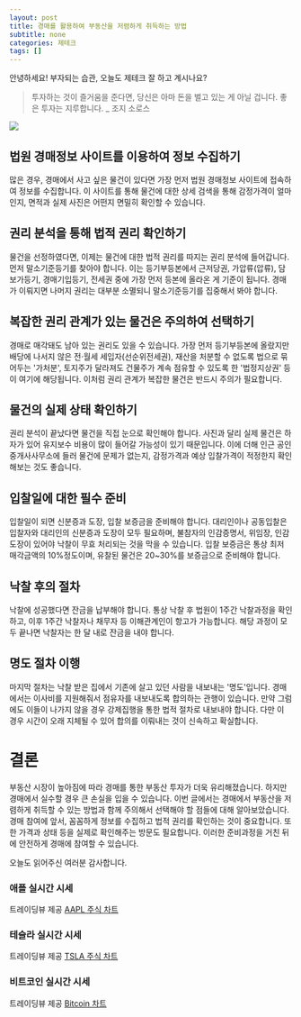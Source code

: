 ```yaml
---
layout: post
title: 경매를 활용하여 부동산을 저렴하게 취득하는 방법
subtitle: none
categories: 제테크
tags: []
---
```


안녕하세요! 부자되는 습관, 오늘도 제테크 잘 하고 계시나요?

> 투자하는 것이 즐거움을 준다면, 당신은 아마 돈을 벌고 있는 게 아닐 겁니다. 좋은 투자는 지루합니다. _ 조지 소로스






![](https://source.unsplash.com/800x450/?luxury)

##  법원 경매정보 사이트를 이용하여 정보 수집하기

많은 경우, 경매에서 사고 싶은 물건이 있다면 가장 먼저 법원 경매정보 사이트에 접속하여 정보를 수집합니다. 이 사이트를 통해 물건에 대한 상세 검색을 통해 감정가격이 얼마인지, 면적과 실제 사진은 어떤지 면밀히 확인할 수 있습니다.

## 권리 분석을 통해 법적 권리 확인하기

물건을 선정하였다면, 이제는 물건에 대한 법적 권리를 따지는 권리 분석에 들어갑니다. 먼저 말소기준등기를 찾아야 합니다. 이는 등기부등본에서 근저당권, 가압류(압류), 담보가등기, 경매기입등기, 전세권 중에 가장 먼저 등본에 올라온 게 기준이 됩니다. 경매가 이뤄지면 나머지 권리는 대부분 소멸되니 말소기준등기를 집중해서 봐야 합니다.

## 복잡한 권리 관계가 있는 물건은 주의하여 선택하기

경매로 매각돼도 남아 있는 권리도 있을 수 있습니다. 가장 먼저 등기부등본에 올랐지만 배당에 나서지 않은 전·월세 세입자(선순위전세권), 재산을 처분할 수 없도록 법으로 묶어두는 '가처분', 토지주가 달라져도 건물주가 계속 점유할 수 있도록 한 '법정지상권' 등이 여기에 해당됩니다. 이처럼 권리 관계가 복잡한 물건은 반드시 주의가 필요합니다.

## 물건의 실제 상태 확인하기

권리 분석이 끝났다면 물건을 직접 눈으로 확인해야 합니다. 사진과 달리 실제 물건은 하자가 있어 유지보수 비용이 많이 들어갈 가능성이 있기 때문입니다. 이에 더해 인근 공인중개사사무소에 들러 물건에 문제가 없는지, 감정가격과 예상 입찰가격이 적정한지 확인해보는 것도 좋습니다.

## 입찰일에 대한 필수 준비

입찰일이 되면 신분증과 도장, 입찰 보증금을 준비해야 합니다. 대리인이나 공동입찰은 입찰자와 대리인의 신분증과 도장이 모두 필요하며, 불참자의 인감증명서, 위임장, 인감도장이 있어야 낙찰이 무효 처리되는 것을 막을 수 있습니다. 입찰 보증금은 통상 최저 매각금액의 10%정도이며, 유찰된 물건은 20~30%를 보증금으로 준비해야 합니다.

## 낙찰 후의 절차

낙찰에 성공했다면 잔금을 납부해야 합니다. 통상 낙찰 후 법원이 1주간 낙찰과정을 확인하고, 이후 1주간 낙찰자나 채무자 등 이해관계인이 항고가 가능합니다. 해당 과정이 모두 끝나면 낙찰자는 한 달 내로 잔금을 내야 합니다.

## 명도 절차 이행

마지막 절차는 낙찰 받은 집에서 기존에 살고 있던 사람을 내보내는 '명도'입니다. 경매에서는 이사비를 지원해줘서 점유자를 내보내도록 합의하는 관행이 있습니다. 만약 그럼에도 이들이 나가지 않을 경우 강제집행을 통한 법적 절차로 내보내야 합니다. 다만 이 경우 시간이 오래 지체될 수 있어 합의를 이뤄내는 것이 신속하고 확실합니다.

# 결론

부동산 시장이 높아짐에 따라 경매를 통한 부동산 투자가 더욱 유리해졌습니다. 하지만 경매에서 실수할 경우 큰 손실을 입을 수 있습니다. 이번 글에서는 경매에서 부동산을 저렴하게 취득할 수 있는 방법과 함께 주의해서 선택해야 할 점들에 대해 알아보았습니다. 경매 참여에 앞서, 꼼꼼하게 정보를 수집하고 법적 권리를 확인하는 것이 중요합니다. 또한 가격과 상태 등을 실제로 확인해주는 방문도 필요합니다. 이러한 준비과정을 거친 뒤에 안전하게 경매에 참여할 수 있습니다.

오늘도 읽어주신 여러분 감사합니다.

### 애플 실시간 시세


<!-- TradingView Widget BEGIN -->
<div class="tradingview-widget-container">
  <div id="tradingview_6a264"></div>
  <div class="tradingview-widget-copyright">트레이딩뷰 제공 <a href="https://kr.tradingview.com/symbols/NASDAQ-AAPL/" rel="noopener" target="_blank"><span class="blue-text">AAPL 주식 차트</span></a></div>
  <script type="text/javascript" src="https://s3.tradingview.com/tv.js"></script>
  <script type="text/javascript">
  new TradingView.widget(
  {
  "autosize": true,
  "symbol": "NASDAQ:AAPL",
  "interval": "D",
  "timezone": "Asia/Seoul",
  "theme": "light",
  "style": "1",
  "locale": "kr",
  "toolbar_bg": "#f1f3f6",
  "enable_publishing": false,
  "hide_top_toolbar": true,
  "hide_legend": true,
  "save_image": false,
  "container_id": "tradingview_6a264"
}
  );
  </script>
</div>
<!-- TradingView Widget END -->


### 테슬라 실시간 시세


<!-- TradingView Widget BEGIN -->
<div class="tradingview-widget-container">
  <div id="tradingview_39d77"></div>
  <div class="tradingview-widget-copyright">트레이딩뷰 제공 <a href="https://kr.tradingview.com/symbols/NASDAQ-TSLA/" rel="noopener" target="_blank"><span class="blue-text">TSLA 주식 차트</span></a></div>
  <script type="text/javascript" src="https://s3.tradingview.com/tv.js"></script>
  <script type="text/javascript">
  new TradingView.widget(
  {
  "autosize": true,
  "symbol": "NASDAQ:TSLA",
  "interval": "D",
  "timezone": "Asia/Seoul",
  "theme": "light",
  "style": "1",
  "locale": "kr",
  "toolbar_bg": "#f1f3f6",
  "enable_publishing": false,
  "hide_top_toolbar": true,
  "hide_legend": true,
  "save_image": false,
  "container_id": "tradingview_39d77"
}
  );
  </script>
</div>
<!-- TradingView Widget END -->


### 비트코인 실시간 시세


<!-- TradingView Widget BEGIN -->
<div class="tradingview-widget-container">
  <div id="tradingview_3f91e"></div>
  <div class="tradingview-widget-copyright">트레이딩뷰 제공 <a href="https://kr.tradingview.com/symbols/BTCUSD/?exchange=BITSTAMP" rel="noopener" target="_blank"><span class="blue-text">Bitcoin 차트</span></a></div>
  <script type="text/javascript" src="https://s3.tradingview.com/tv.js"></script>
  <script type="text/javascript">
  new TradingView.widget(
  {
  "autosize": true,
  "symbol": "BITSTAMP:BTCUSD",
  "interval": "D",
  "timezone": "Asia/Seoul",
  "theme": "light",
  "style": "1",
  "locale": "kr",
  "toolbar_bg": "#f1f3f6",
  "enable_publishing": false,
  "hide_top_toolbar": true,
  "hide_legend": true,
  "save_image": false,
  "container_id": "tradingview_3f91e"
}
  );
  </script>
</div>
<!-- TradingView Widget END -->

